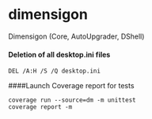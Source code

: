 # dimensigon
Dimensigon (Core, AutoUpgrader, DShell)


#### Deletion of all desktop.ini files
```gitignore
DEL /A:H /S /Q desktop.ini
```

####Launch Coverage report for tests
````gitignore
coverage run --source=dm -m unittest
coverage report -m
````